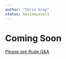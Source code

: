 ```yaml
---
author: "Chris Gray"
status: ReviewLevel1
---
```


# Coming Soon

[Please see Rude Q&A](./Rude_Q_and_A.md)
